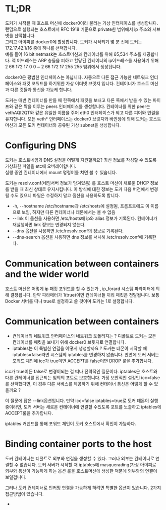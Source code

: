 TL;DR
=====

도커가 시작될 때 호스트 머신에 docker0이라 불리는 가상 인터페이스를 생성합니다. 
랜덤으로 실행되는 호스트에서 RFC 1918 기준으로 private한 범위에서 ip 주소와 서브넷를 선택합니다.  
그리고 아이피를 docker0에 할당합니다. 도커가 시작되기 몇 분 전에 도커는 172.17.42.1/16 중에 하나를 선택합니다.  
예를 들어 16 bit netmask는 호스트머신과 컨테이너를 위해 65,534 주소를 제공합니다.
맥 어드레스는 ARP 충돌을 피하고 할당된 컨테이너의 ip어드레스를 사용하기 위해  2 66 172 17 0 0 ~ 2 66 172 17 255 255 범위에서 생성됩니다. 

docker0은 평범한 인터페이스는 아닙니다. 
자동으로 다른 접근 가능한 네트워크 인터페이스와 패킷 포워드를 하기위한 가상 이더넷 브릿지 입니다. 
컨테이너가 호스트 머신과 다른 것들과 통신을 가능케 합니다. 

도커는 매번 컨테이너를 만들 때 한쪽에서 패킷을 보내고 다른 쪽에서 받을 수 있는 파이프와 같은 짝을 이루는 peers 인터페이스를 생성합니다. 
컨테이너를 위한 peer는 vethAQI2QT와 같은 유일한 이름을 주어 eth0 인터페이스가 되고 다른 피어와 연결을 유지합니다. 
모든 veth* 인터페이스는 docker0 브릿지와 바인딩에 의해 도커는 호스트 머신과 모든 도커 컨테이너와 공유된 가상 subnet을 생성합니다. 

Configuring DNS
===============
도커는 호스트네임과 DNS 설정을 어떻게 지원할까요? 최신 정보를 작성할 수 있도록 가상화한 파일을 etc에 오버레이합니다.  
실행 중인 컨테이너에서 mount 명령어를 치면 볼 수 있습니다. 

도커는 resolv.conf(네임서버 정보가 담겨있음) 를 호스트 머신이 새로운 DHCP 정보를 받을 때 최신 상태로 유지시킵니다. 이 방식에 대한 정보는 도커 다음 버전에서 
변경될 수도 있으니 파일은 수정하지 말고 옵션을 사용하도록 합니다. 

- -h, --hostname /etc/hostname과 /etc/hosts에 설정됨, 프롬프트에도 이 이름으로 보임, 하지만 다른 컨테이너나 데몬에서는 볼 수 없음
- --link 이 옵션을 사용하면 /etc/hosts에 ip와 alias 정보가 기록된다. 컨테이너가 재실행하면 link 정보는 변경되지 않는다. 
- --dns 옵션을 사용하면 /etc/resolv.conf의 정보로 기록된다. 
- --dns-search 옵션을 사용하면 dns 정보를 서치해 /etc/resolv.conf에 기록한다. 

Communication between containers and the wider world
====================================================

호스트 머신은 어떻게 ip 패킷 포워드를 할 수 있는가 , ip_forard 시스템 파라미터에 의해 결정됩니다. 
만약 파라메터가 1(true)이면 컨테이너들 끼리 패킷은 전달됩니다. 보통 Docker 서버를 떠나 true로 설정하고 쓸 것이며 도커는 1로 설정합니다. 

Communication between containers
================================

- 컨테이너의 네트워크 인터페이스의 네트워크 토폴리지는 ? 디폴트로 도커는 모든 컨테이너를 패킷을 보내기 위해 docker0 브릿지로 연결합니다. 
- iptables는 이 특별한 연결을 어떻게 생성할까요 ? 도커는 데몬이 시작할 때 iptables=false라면 시스템의 iptables를 변경하지 않습니다. 반면에 토커 서버는 포워드 체인에 icc가 true이면 ACCEPT를 false이면 DROP 룰을 추가합니다.  

icc가 true이든 false로 변경이되는 걸 떠나 전략적인 질문이다. iptables은 호스트와 다른 컨테이너를 접근되는 임의의 포트로 보호합니다. 가장 보안적인 설정인 icc=false를 선택했다면, 이 경우 다른 서비스를 제공하기 위해 컨테이너 통신은 어떻게 할 수 있을까요 ?

이 질문에 답은 --link옵션입니다. 만약 icc=false iptables=true로 도커 데몬이 실행 중이라면, 도커 서버는 새로운 컨테이너에 연결할 수있도록 포트를 노출하고 iptables에 ACCEPT룰을 추가합니다. 

iptables 커맨드를 통해 포워드 체인이 도커 호스트에서 확인이 가능하다.

Binding container ports to the host
===================================

도커 컨테이너는 디폴트로 외부와 연결을 생성할 수 있다. 그러나 외부는 컨테이너로 연결할 수 없습니다. 
도커 서버가 시작할 때 iptables에 masquerading(가상 아이피로 외부와 통신이 가능하게 하는 옵션 룰을 호스트머신에 생성한 덕분에 외부와의 연결이 보일겁니다. 

그러나 도커 컨테이너로 인커밍 연결을 가능하게 하려면 특별한 옵션이 있습니다. 2가지 접근방법이 있습니다.

- 
